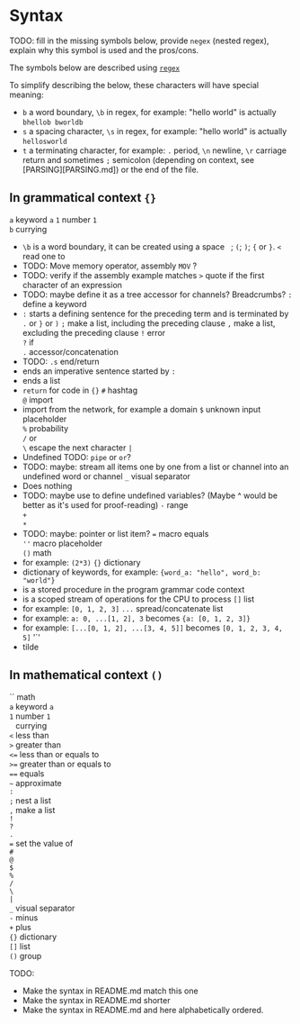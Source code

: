 # Syntax

TODO: fill in the missing symbols below, provide `negex` (nested regex), explain why this symbol is used and the pros/cons.

The symbols below are described using [`regex`](https://en.wikipedia.org/wiki/Regular_expression)

To simplify describing the below, these characters will have special meaning:
* `b` a word boundary, `\b` in regex, for example: "hello world" is actually `bhellob bworldb` 
* `s` a spacing character, `\s` in regex, for example: "hello world" is actually `hellosworld`
* `t` a terminating character, for example: `.` period, `\n` newline, `\r` carriage return and sometimes `;` semicolon (depending on context, see [PARSING][PARSING.md]) or the end of the file.

## In grammatical context `{}`

`a` keyword `a` 
`1` number `1`  
`b` currying  
* `\b` is a word boundary, it can be created using a space ` `; `(`; `)`; `{` or `}`.
`<` read one to  
* TODO: Move memory operator, assembly `MOV` ?
* TODO: verify if the assembly example matches
`>` quote if the first character of an expression
* TODO: maybe define it as a tree accessor for channels? Breadcrumbs?
`:` define a keyword
* `:` starts a defining sentence for the preceding term and is terminated by `.` or `}` or `)`
`;` make a list, including the preceding clause
`,` make a list, excluding the preceding clause
`!` error  
`?` if  
`.` accessor/concatenation
* TODO:
`.s` end/return
* ends an imperative sentence started by `:`
* ends a list
* `return` for code in `{}`
`#` hashtag  
`@` import  
* import from the network, for example a domain
`$` unknown input placeholder  
`%` probability  
`/` or  
`\` escape the next character
`|`
* Undefined TODO: `pipe` or `or`?
* TODO: maybe: stream all items one by one from a list or channel into an undefined word or channel
`_` visual separator  
* Does nothing
* TODO: maybe use to define undefined variables? (Maybe ^ would be better as it's used for proof-reading)
`-` range  
`+`   
`*` 
* TODO: maybe: pointer or list item?
`=` macro equals  
`''` macro placeholder  
`()` math
* for example: `(2*3)`
`{}` dictionary  
* dictionary of keywords, for example: `{word_a: "hello", word_b: "world"}`
* is a stored procedure in the program grammar code context
* is a scoped stream of operations for the CPU to process
`[]` list  
* for example: `[0, 1, 2, 3]`
`...` spread/concatenate list
* for example: `a: 0, ...[1, 2], 3` becomes `{a: [0, 1, 2, 3]}` 
* for example: `[...[0, 1, 2], ...[3, 4, 5]]` becomes `[0, 1, 2, 3, 4, 5]` 
'`'
* tilde

## In mathematical context `()`
`` math  
`a` keyword `a`  
`1` number `1`  
` ` currying  
`<` less than  
`>` greater than  
`<=` less than or equals to  
`>=` greater than or equals to  
`==` equals  
`~` approximate  
`:`   
`;` nest a list  
`,` make a list  
`!`   
`?`   
`.`   
`=` set the value of  
`#`   
`@`   
`$`   
`%`   
`/`   
`\`   
`|`   
`_` visual separator  
`-` minus  
`+` plus  
`{}` dictionary  
`[]` list  
`()` group  


TODO: 
* Make the syntax in README.md match this one
* Make the syntax in README.md shorter
* Make the syntax in README.md and here alphabetically ordered.
